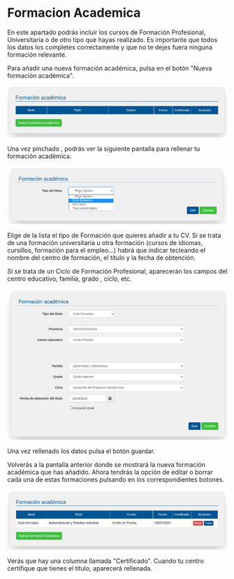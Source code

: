 # Formacion Academica

En este apartado podrás incluir los cursos de Formación Profesional, Universitaria o de otro tipo que hayas realizado. Es importante que todos los datos los completes correctamente y que no te dejes fuera ninguna formación relevante. 

Para añadir una nueva formación académica, pulsa en el botón "Nueva formación académica".

![](formacion_academica.png)

Una vez pinchado , podrás ver la siguiente pantalla para rellenar tu formación académica.

![](tipo_formacion_academica.png)

Elige de la lista el tipo de Formación que quieres añadir a tu CV. Si se trata de una formación universitaria u otra formación (cursos de idiomas, cursillos, formación para el empleo…) habrá que indicar tecleando el nombre del centro de formación, el título y la fecha de obtención.

Si se trata de un Ciclo de Formación Profesional, aparecerán los campos del centro educativo, familia, grado , ciclo, etc.

![](formacion_academica_detalle.png)

Una vez rellenado los datos  pulsa el botón guardar.

Volverás a la pantalla anterior donde se mostrará la nueva formación académica que has añadido. Ahora tendrás la opción de editar o borrar cada una de estas formaciones pulsando en los correspondientes botones.

![](formacion_academica_search.png)

Verás que hay una columna llamada "Certificado". Cuando tu centro certifique que tienes el título, aparecerá rellenada. 
